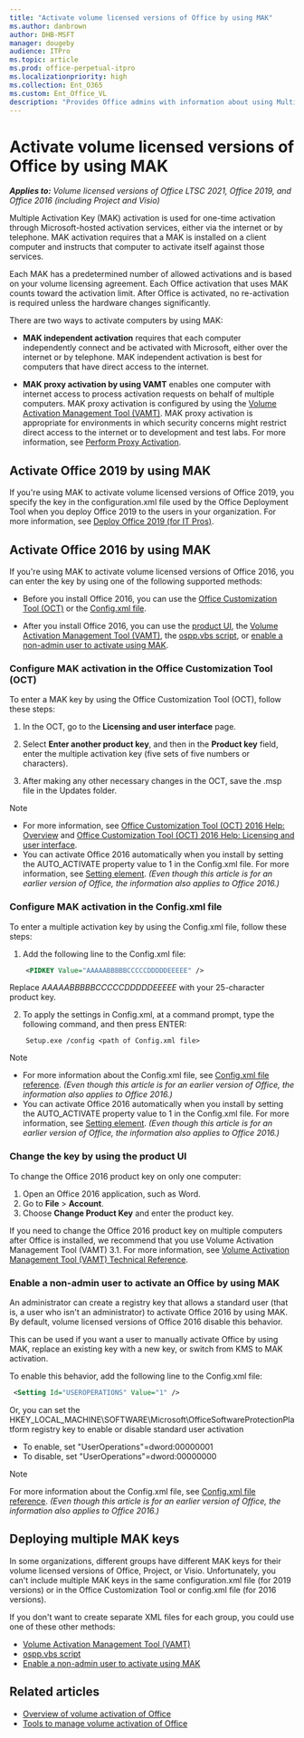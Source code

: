 ```yaml
---
title: "Activate volume licensed versions of Office by using MAK"
ms.author: danbrown
author: DHB-MSFT
manager: dougeby
audience: ITPro
ms.topic: article
ms.prod: office-perpetual-itpro
ms.localizationpriority: high
ms.collection: Ent_O365
ms.custom: Ent_Office_VL
description: "Provides Office admins with information about using Multiple Activation Key (MAK) to activate volume licensed versions of Office 2019 and Office 2016, including Project and Visio."
---
```


# Activate volume licensed versions of Office by using MAK

***Applies to:*** *Volume licensed versions of Office LTSC 2021, Office 2019, and Office 2016 (including Project and Visio)*
  
Multiple Activation Key (MAK) activation is used for one-time activation through Microsoft-hosted activation services, either via the internet or by telephone. MAK activation requires that a MAK is installed on a client computer and instructs that computer to activate itself against those services.

Each MAK has a predetermined number of allowed activations and is based on your volume licensing agreement. Each Office activation that uses MAK counts toward the activation limit. After Office is activated, no re-activation is required unless the hardware changes significantly.

There are two ways to activate computers by using MAK:
  
- **MAK independent activation** requires that each computer independently connect and be activated with Microsoft, either over the internet or by telephone. MAK independent activation is best for computers that have direct access to the internet. 
    
- **MAK proxy activation by using VAMT** enables one computer with internet access to process activation requests on behalf of multiple computers. MAK proxy activation is configured by using the [Volume Activation Management Tool (VAMT)](/windows/deployment/volume-activation/volume-activation-management-tool). MAK proxy activation is appropriate for environments in which security concerns might restrict direct access to the internet or to development and test labs. For more information, see [Perform Proxy Activation](/windows/deployment/volume-activation/proxy-activation-vamt).
    

## Activate Office 2019 by using MAK

If you're using MAK to activate volume licensed versions of Office 2019, you specify the key in the configuration.xml file used by the Office Deployment Tool when you deploy Office 2019 to the users in your organization. For more information, see [Deploy Office 2019 (for IT Pros)](../office2019/deploy.md).


 
## Activate Office 2016 by using MAK

If you're using MAK to activate volume licensed versions of Office 2016, you can enter the key by using one of the following supported methods:
  
- Before you install Office 2016, you can use the [Office Customization Tool (OCT)](activate-office-by-using-mak.md#OCT) or the [Config.xml file](activate-office-by-using-mak.md#ConfigXML).
    
- After you install Office 2016, you can use the [product UI](activate-office-by-using-mak.md#OCT), the [Volume Activation Management Tool (VAMT)](/windows/deployment/volume-activation/volume-activation-management-tool), the [ospp.vbs script](tools-to-manage-volume-activation-of-office.md#ospp), or [enable a non-admin user to activate using MAK](activate-office-by-using-mak.md#registry).
        
    
<a name="OCT"> </a>

### Configure MAK activation in the Office Customization Tool (OCT)

To enter a MAK key by using the Office Customization Tool (OCT), follow these steps:
  
1. In the OCT, go to the **Licensing and user interface** page. 
    
2. Select **Enter another product key**, and then in the **Product key** field, enter the multiple activation key (five sets of five numbers or characters). 
    
3. After making any other necessary changes in the OCT, save the .msp file in the Updates folder.
    
> [!NOTE]
> - For more information, see [Office Customization Tool (OCT) 2016 Help: Overview](../oct/oct-2016-help-overview.md) and [Office Customization Tool (OCT) 2016 Help: Licensing and user interface](../oct/oct-2016-help-licensing-and-user-interface.md).
> - You can activate Office 2016 automatically when you install by setting the AUTO_ACTIVATE property value to 1 in the Config.xml file. For more information, see [Setting element](/previous-versions/office/office-2013-resource-kit/cc179195(v=office.15)#setting-element). *(Even though this article is for an earlier version of Office, the information also applies to Office 2016.)*

<a name="ConfigXML"> </a>

### Configure MAK activation in the Config.xml file

To enter a multiple activation key by using the Config.xml file, follow these steps:
  
1. Add the following line to the Config.xml file:
    
```xml
    <PIDKEY Value="AAAAABBBBBCCCCCDDDDDEEEEE" />
```
    
   Replace *AAAAABBBBBCCCCCDDDDDEEEEE* with your 25-character product key. 
    
2. To apply the settings in Config.xml, at a command prompt, type the following command, and then press ENTER:
  
```console  
    Setup.exe /config <path of Config.xml file>
```
    
> [!NOTE]
> - For more information about the Config.xml file, see [Config.xml file reference](/previous-versions/office/office-2013-resource-kit/cc179195%28v%3doffice.15%29). *(Even though this article is for an earlier version of Office, the information also applies to Office 2016.)*
> - You can activate Office 2016 automatically when you install by setting the AUTO_ACTIVATE property value to 1 in the Config.xml file. For more information, see [Setting element](/previous-versions/office/office-2013-resource-kit/cc179195(v=office.15)#setting-element). *(Even though this article is for an earlier version of Office, the information also applies to Office 2016.)* 
  
<a name="UI"> </a>

### Change the key by using the product UI

  
To change the Office 2016 product key on only one computer:
  
1. Open an Office 2016 application, such as Word.
2. Go to **File** > **Account**.
3. Choose **Change Product Key** and enter the product key. 
 
If you need to change the Office 2016 product key on multiple computers after Office is installed, we recommend that you use Volume Activation Management Tool (VAMT) 3.1. For more information, see [Volume Activation Management Tool (VAMT) Technical Reference](/windows/deployment/volume-activation/volume-activation-management-tool).
    
 
<a name="registry"> </a>

### Enable a non-admin user to activate an Office by using MAK

An administrator can create a registry key that allows a standard user (that is, a user who isn't an administrator) to activate Office 2016 by using MAK. By default, volume licensed versions of Office 2016 disable this behavior. 

This can be used if you want a user to manually activate Office by using MAK, replace an existing key with a new key, or switch from KMS to MAK activation.

To enable this behavior, add the following line to the Config.xml file:

```xml
 <Setting Id="USEROPERATIONS" Value="1" />
```

Or, you can set the HKEY_LOCAL_MACHINE\SOFTWARE\Microsoft\OfficeSoftwareProtectionPlatform registry key to enable or disable standard user activation
  
 - To enable, set "UserOperations"=dword:00000001
 - To disable, set "UserOperations"=dword:00000000
  
> [!NOTE]
> For more information about the Config.xml file, see [Config.xml file reference](/previous-versions/office/office-2013-resource-kit/cc179195%28v%3doffice.15%29). *(Even though this article is for an earlier version of Office, the information also applies to Office 2016.)*

## Deploying multiple MAK keys

In some organizations, different groups have different MAK keys for their volume licensed versions of Office, Project, or Visio. Unfortunately, you can't include multiple MAK keys in the same configuration.xml file (for 2019 versions) or in the Office Customization Tool or config.xml file (for 2016 versions).

If you don't want to create separate XML files for each group, you could use one of these other methods:

- [Volume Activation Management Tool (VAMT)](/windows/deployment/volume-activation/volume-activation-management-tool)
- [ospp.vbs script](tools-to-manage-volume-activation-of-office.md#ospp)
- [Enable a non-admin user to activate using MAK](activate-office-by-using-mak.md#registry)

## Related articles

- [Overview of volume activation of Office](plan-volume-activation-of-office.md)
- [Tools to manage volume activation of Office](tools-to-manage-volume-activation-of-office.md)
